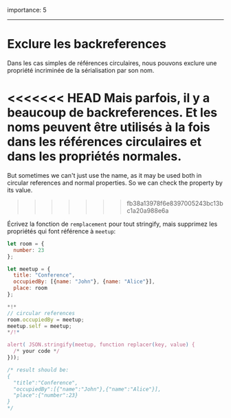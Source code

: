 importance: 5

---

# Exclure les backreferences

Dans les cas simples de références circulaires, nous pouvons exclure une propriété incriminée de la sérialisation par son nom.

<<<<<<< HEAD
Mais parfois, il y a beaucoup de backreferences. Et les noms peuvent être utilisés à la fois dans les références circulaires et dans les propriétés normales.
=======
But sometimes we can't just use the name, as it may be used both in circular references and normal properties. So we can check the property by its value.
>>>>>>> fb38a13978f6e8397005243bc13bc1a20a988e6a

Écrivez la fonction de `remplacement` pour tout stringify, mais supprimez les propriétés qui font référence à `meetup`:

```js run
let room = {
  number: 23
};

let meetup = {
  title: "Conference",
  occupiedBy: [{name: "John"}, {name: "Alice"}],
  place: room
};

*!*
// circular references
room.occupiedBy = meetup;
meetup.self = meetup;
*/!*

alert( JSON.stringify(meetup, function replacer(key, value) {
  /* your code */
}));

/* result should be:
{
  "title":"Conference",
  "occupiedBy":[{"name":"John"},{"name":"Alice"}],
  "place":{"number":23}
}
*/
```
